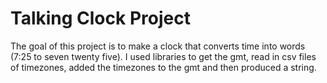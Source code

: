 # Talking Clock Project

The goal of this project is to make a clock that converts time into words (7:25 to seven twenty five). I used libraries to get the gmt, read in csv files of timezones, added the timezones to the gmt and then produced a string.
